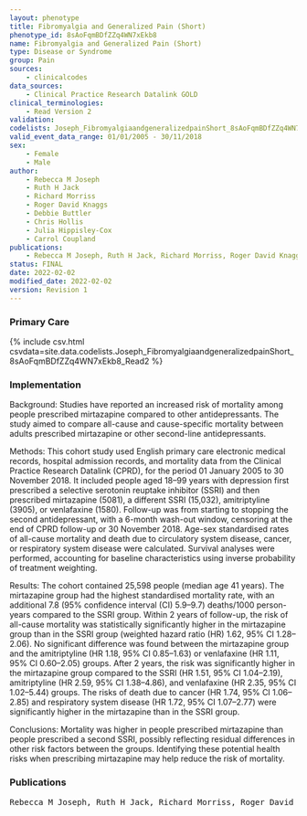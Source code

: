 ```yaml
---
layout: phenotype
title: Fibromyalgia and Generalized Pain (Short)
phenotype_id: 8sAoFqmBDfZZq4WN7xEkb8
name: Fibromyalgia and Generalized Pain (Short)
type: Disease or Syndrome
group: Pain
sources: 
    - clinicalcodes
data_sources:
    - Clinical Practice Research Datalink GOLD
clinical_terminologies:
    - Read Version 2
validation:
codelists: Joseph_FibromyalgiaandgeneralizedpainShort_8sAoFqmBDfZZq4WN7xEkb8_Read2.csv
valid_event_data_range: 01/01/2005 - 30/11/2018 
sex:
    - Female
    - Male
author:
    - Rebecca M Joseph
    - Ruth H Jack
    - Richard Morriss
    - Roger David Knaggs
    - Debbie Buttler
    - Chris Hollis
    - Julia Hippisley-Cox
    - Carrol Coupland
publications:
    - Rebecca M Joseph, Ruth H Jack, Richard Morriss, Roger David Knaggs, Debbie Buttler, Chris Hollis, Julia Hippisley-Cox, Carrol Coupland, The risk of all-cause and cause-specific mortality in people prescribed mirtazapine an active comparator cohort study using electronic health records. BMC Medicine, 20(43), 2022.
status: FINAL
date: 2022-02-02
modified_date: 2022-02-02
version: Revision 1
---
```


### Primary Care

{% include csv.html csvdata=site.data.codelists.Joseph_FibromyalgiaandgeneralizedpainShort_8sAoFqmBDfZZq4WN7xEkb8_Read2 %}

### Implementation

Background: 
Studies have reported an increased risk of mortality among people prescribed mirtazapine compared to other antidepressants. The study aimed to compare all-cause and cause-specific mortality between adults prescribed mirtazapine or other second-line antidepressants.

Methods: 
This cohort study used English primary care electronic medical records, hospital admission records, and mortality data from the Clinical Practice Research Datalink (CPRD), for the period 01 January 2005 to 30 November 2018. It included people aged 18–99 years with depression first prescribed a selective serotonin reuptake inhibitor (SSRI) and then prescribed mirtazapine (5081), a different SSRI (15,032), amitriptyline (3905), or venlafaxine (1580). Follow-up was from starting to stopping the second antidepressant, with a 6-month wash-out window, censoring at the end of CPRD follow-up or 30 November 2018. Age-sex standardised rates of all-cause mortality and death due to circulatory system disease, cancer, or respiratory system disease were calculated. Survival analyses were performed, accounting for baseline characteristics using inverse probability of treatment weighting.

Results: 
The cohort contained 25,598 people (median age 41 years). The mirtazapine group had the highest standardised mortality rate, with an additional 7.8 (95% confidence interval (CI) 5.9–9.7) deaths/1000 person-years compared to the SSRI group. Within 2 years of follow-up, the risk of all-cause mortality was statistically significantly higher in the mirtazapine group than in the SSRI group (weighted hazard ratio (HR) 1.62, 95% CI 1.28–2.06). No significant difference was found between the mirtazapine group and the amitriptyline (HR 1.18, 95% CI 0.85–1.63) or venlafaxine (HR 1.11, 95% CI 0.60–2.05) groups. After 2 years, the risk was significantly higher in the mirtazapine group compared to the SSRI (HR 1.51, 95% CI 1.04–2.19), amitriptyline (HR 2.59, 95% CI 1.38–4.86), and venlafaxine (HR 2.35, 95% CI 1.02–5.44) groups. The risks of death due to cancer (HR 1.74, 95% CI 1.06–2.85) and respiratory system disease (HR 1.72, 95% CI 1.07–2.77) were significantly higher in the mirtazapine than in the SSRI group. 

Conclusions: 
Mortality was higher in people prescribed mirtazapine than people prescribed a second SSRI, possibly reflecting residual differences in other risk factors between the groups. Identifying these potential health risks when prescribing mirtazapine may help reduce the risk of mortality.

### Publications

<pre>
Rebecca M Joseph, Ruth H Jack, Richard Morriss, Roger David Knaggs, Debbie Buttler, Chris Hollis, Julia Hippisley-Cox, Carrol Coupland, The risk of all-cause and cause-specific mortality in people prescribed mirtazapine an active comparator cohort study using electronic health records. BMC Medicine, 20(43), 2022.
</pre>
